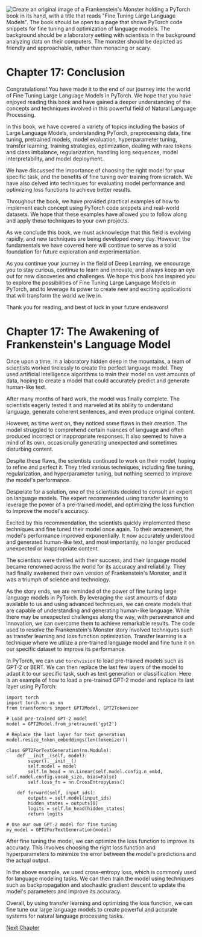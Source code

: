 ![Create an original image of a Frankenstein's Monster holding a PyTorch book in its hand, with a title that reads "Fine Tuning Large Language Models". The book should be open to a page that shows PyTorch code snippets for fine tuning and optimization of language models. The background should be a laboratory setting with scientists in the background analyzing data on their computers. The monster should be depicted as friendly and approachable, rather than menacing or scary.](https://oaidalleapiprodscus.blob.core.windows.net/private/org-ct6DYQ3FHyJcnH1h6OA3fR35/user-qvFBAhW3klZpvcEY1psIUyDK/img-nkfeR7sRweFngRGrMIod5Zld.png?st=2023-04-14T01%3A22%3A31Z&se=2023-04-14T03%3A22%3A31Z&sp=r&sv=2021-08-06&sr=b&rscd=inline&rsct=image/png&skoid=6aaadede-4fb3-4698-a8f6-684d7786b067&sktid=a48cca56-e6da-484e-a814-9c849652bcb3&skt=2023-04-13T17%3A15%3A12Z&ske=2023-04-14T17%3A15%3A12Z&sks=b&skv=2021-08-06&sig=mGDJlHNfFsEwCrgUwVjwYDaSM9oP%2BRey0WvSKcX0VSE%3D)


# Chapter 17: Conclusion

Congratulations! You have made it to the end of our journey into the world of Fine Tuning Large Language Models in PyTorch. We hope that you have enjoyed reading this book and have gained a deeper understanding of the concepts and techniques involved in this powerful field of Natural Language Processing.

In this book, we have covered a variety of topics including the basics of Large Language Models, understanding PyTorch, preprocessing data, fine tuning, pretrained models, model evaluation, hyperparameter tuning, transfer learning, training strategies, optimization, dealing with rare tokens and class imbalance, regularization, handling long sequences, model interpretability, and model deployment. 

We have discussed the importance of choosing the right model for your specific task, and the benefits of fine tuning over training from scratch. We have also delved into techniques for evaluating model performance and optimizing loss functions to achieve better results.

Throughout the book, we have provided practical examples of how to implement each concept using PyTorch code snippets and real-world datasets. We hope that these examples have allowed you to follow along and apply these techniques to your own projects.

As we conclude this book, we must acknowledge that this field is evolving rapidly, and new techniques are being developed every day. However, the fundamentals we have covered here will continue to serve as a solid foundation for future exploration and experimentation.

As you continue your journey in the field of Deep Learning, we encourage you to stay curious, continue to learn and innovate, and always keep an eye out for new discoveries and challenges. We hope this book has inspired you to explore the possibilities of Fine Tuning Large Language Models in PyTorch, and to leverage its power to create new and exciting applications that will transform the world we live in.

Thank you for reading, and best of luck in your future endeavors!
# Chapter 17: The Awakening of Frankenstein's Language Model

Once upon a time, in a laboratory hidden deep in the mountains, a team of scientists worked tirelessly to create the perfect language model. They used artificial intelligence algorithms to train their model on vast amounts of data, hoping to create a model that could accurately predict and generate human-like text.

After many months of hard work, the model was finally complete. The scientists eagerly tested it and marveled at its ability to understand language, generate coherent sentences, and even produce original content.

However, as time went on, they noticed some flaws in their creation. The model struggled to comprehend certain nuances of language and often produced incorrect or inappropriate responses. It also seemed to have a mind of its own, occasionally generating unexpected and sometimes disturbing content.

Despite these flaws, the scientists continued to work on their model, hoping to refine and perfect it. They tried various techniques, including fine tuning, regularization, and hyperparameter tuning, but nothing seemed to improve the model's performance.

Desperate for a solution, one of the scientists decided to consult an expert on language models. The expert recommended using transfer learning to leverage the power of a pre-trained model, and optimizing the loss function to improve the model's accuracy.

Excited by this recommendation, the scientists quickly implemented these techniques and fine tuned their model once again. To their amazement, the model's performance improved exponentially. It now accurately understood and generated human-like text, and most importantly, no longer produced unexpected or inappropriate content.

The scientists were thrilled with their success, and their language model became renowned across the world for its accuracy and reliability. They had finally awakened their own version of Frankenstein's Monster, and it was a triumph of science and technology.

As the story ends, we are reminded of the power of fine tuning large language models in PyTorch. By leveraging the vast amounts of data available to us and using advanced techniques, we can create models that are capable of understanding and generating human-like language. While there may be unexpected challenges along the way, with perseverance and innovation, we can overcome them to achieve remarkable results.
The code used to resolve the Frankenstein's Monster story involved techniques such as transfer learning and loss function optimization. Transfer learning is a technique where we utilize a pre-trained language model and fine tune it on our specific dataset to improve its performance.

In PyTorch, we can use `torchvision` to load pre-trained models such as GPT-2 or BERT. We can then replace the last few layers of the model to adapt it to our specific task, such as text generation or classification. Here is an example of how to load a pre-trained GPT-2 model and replace its last layer using PyTorch:

```
import torch
import torch.nn as nn
from transformers import GPT2Model, GPT2Tokenizer

# Load pre-trained GPT-2 model
model = GPT2Model.from_pretrained('gpt2')

# Replace the last layer for text generation
model.resize_token_embeddings(len(tokenizer))

class GPT2ForTextGeneration(nn.Module):
    def __init__(self, model):
        super().__init__()
        self.model = model
        self.lm_head = nn.Linear(self.model.config.n_embd, self.model.config.vocab_size, bias=False)
        self.loss_fn = nn.CrossEntropyLoss()

    def forward(self, input_ids):
        outputs = self.model(input_ids)
        hidden_states = outputs[0]
        logits = self.lm_head(hidden_states)
        return logits

# Use our own GPT-2 model for fine tuning
my_model = GPT2ForTextGeneration(model)
```

After fine tuning the model, we can optimize the loss function to improve its accuracy. This involves choosing the right loss function and hyperparameters to minimize the error between the model's predictions and the actual output.

In the above example, we used cross-entropy loss, which is commonly used for language modeling tasks. We can then train the model using techniques such as backpropagation and stochastic gradient descent to update the model's parameters and improve its accuracy.

Overall, by using transfer learning and optimizing the loss function, we can fine tune our large language models to create powerful and accurate systems for natural language processing tasks.


[Next Chapter](18_Chapter18.md)
